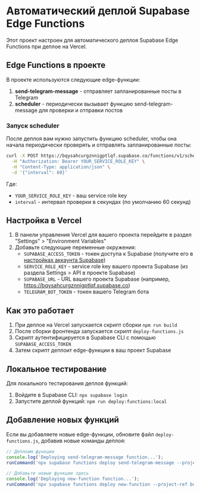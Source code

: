 # Автоматический деплой Supabase Edge Functions

Этот проект настроен для автоматического деплоя Supabase Edge Functions при деплое на Vercel.

## Edge Functions в проекте

В проекте используются следующие edge-функции:

1. **send-telegram-message** - отправляет запланированные посты в Telegram
2. **scheduler** - периодически вызывает функцию send-telegram-message для проверки и отправки постов

### Запуск scheduler

После деплоя вам нужно запустить функцию scheduler, чтобы она начала периодически проверять и отправлять запланированные посты:

```bash
curl -X POST https://bqysahcurgznnigptlqf.supabase.co/functions/v1/scheduler \
  -H "Authorization: Bearer YOUR_SERVICE_ROLE_KEY" \
  -H "Content-Type: application/json" \
  -d '{"interval": 60}'
```

Где:
- `YOUR_SERVICE_ROLE_KEY` - ваш service role key
- `interval` - интервал проверки в секундах (по умолчанию 60 секунд)

## Настройка в Vercel

1. В панели управления Vercel для вашего проекта перейдите в раздел "Settings" > "Environment Variables"
2. Добавьте следующие переменные окружения:
   - `SUPABASE_ACCESS_TOKEN` - токен доступа к Supabase (получите его в [настройках аккаунта Supabase](https://app.supabase.com/account/tokens))
   - `SERVICE_ROLE_KEY` - service role key вашего проекта Supabase (из раздела Settings > API в проекте Supabase)
   - `SUPABASE_URL` - URL вашего проекта Supabase (например, https://bqysahcurgznnigptlqf.supabase.co)
   - `TELEGRAM_BOT_TOKEN` - токен вашего Telegram бота

## Как это работает

1. При деплое на Vercel запускается скрипт сборки `npm run build`
2. После сборки фронтенда запускается скрипт `deploy-functions.js`
3. Скрипт аутентифицируется в Supabase CLI с помощью `SUPABASE_ACCESS_TOKEN`
4. Затем скрипт деплоит edge-функции в ваш проект Supabase

## Локальное тестирование

Для локального тестирования деплоя функций:

1. Войдите в Supabase CLI: `npx supabase login`
2. Запустите деплой функций: `npm run deploy:functions:local`

## Добавление новых функций

Если вы добавляете новые edge-функции, обновите файл `deploy-functions.js`, добавив новые команды деплоя:

```javascript
// Деплоим функции
console.log('Deploying send-telegram-message function...');
runCommand('npx supabase functions deploy send-telegram-message --project-ref bqysahcurgznnigptlqf');

// Добавьте новые функции здесь
console.log('Deploying new-function function...');
runCommand('npx supabase functions deploy new-function --project-ref bqysahcurgznnigptlqf');
``` 